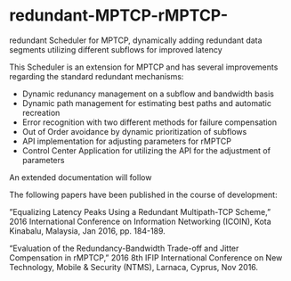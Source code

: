 # redundant-MPTCP-rMPTCP-
redundant Scheduler for MPTCP, dynamically adding redundant data segments utilizing different subflows for improved latency 

This Scheduler is an extension for MPTCP and has several improvements regarding the standard redundant mechanisms:

- Dynamic redunancy management on a subflow and bandwidth basis
- Dynamic path management for estimating best paths and automatic recreation
- Error recognition with two different methods for failure compensation
- Out of Order avoidance by dynamic prioritization of subflows
- API implementation for adjusting parameters for rMPTCP
- Control Center Application for utilizing the API for the adjustment of parameters

An extended documentation will follow

The following papers have been published in the course of development:

”Equalizing Latency Peaks Using a Redundant Multipath-TCP Scheme,” 2016 International Conference on Information Networking (ICOIN), Kota Kinabalu, Malaysia, Jan 2016, pp. 184-189.

“Evaluation of the Redundancy-Bandwidth Trade-off and Jitter Compensation in rMPTCP,” 2016 8th IFIP International Conference on New Technology, Mobile & Security (NTMS), Larnaca, Cyprus, Nov 2016.
